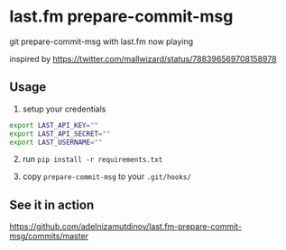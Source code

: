 # last.fm prepare-commit-msg

git prepare-commit-msg with last.fm now playing

inspired by https://twitter.com/mallwizard/status/788396569708158978

## Usage

1) setup your credentials

```bash
export LAST_API_KEY=""
export LAST_API_SECRET=""
export LAST_USERNAME=""
```

2) run `pip install -r requirements.txt`

3) copy `prepare-commit-msg` to your `.git/hooks/`

## See it in action

https://github.com/adelnizamutdinov/last.fm-prepare-commit-msg/commits/master
